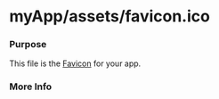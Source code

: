 # myApp/assets/favicon.ico
### Purpose
This file is the [Favicon](http://en.wikipedia.org/wiki/Favicon") for your app.  

### More Info

<docmeta name="uniqueID" value="favicon738321">
<docmeta name="displayName" value="favicon.ico">

